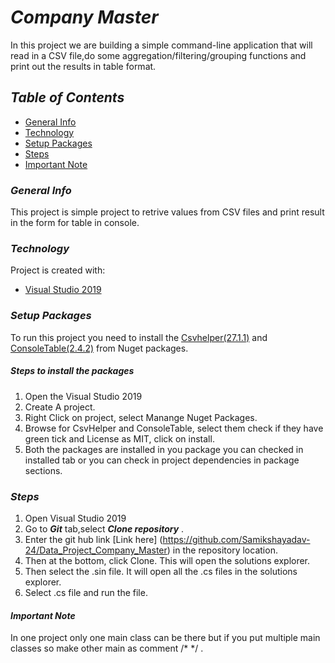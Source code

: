 # _**Company Master**_
In this project we are building a simple command-line application that will read in a CSV file,do some aggregation/filtering/grouping functions and print out the results in table format. 

## _**Table of Contents**_
 - [General Info](#General_Info)
 - [Technology](#Technology)
 - [Setup Packages](#Setup_Packages)
 - [Steps](#Steps)
 - [Important Note](#Note)

 ### _**General Info**_
This project is simple project to retrive values from CSV files and print result in the form for table in console.

### _**Technology**_
Project is created with:
- [Visual Studio 2019](https://visualstudio.microsoft.com/downloads/)

### _**Setup Packages**_
To run this project you need to install the [Csvhelper(27.1.1)](https://www.nuget.org/packages/CsvHelper/) and [ConsoleTable(2.4.2)](https://www.nuget.org/packages/Consoletables/) from Nuget packages.
##### _**Steps to install the packages**_
1. Open the Visual Studio 2019
2. Create A project.
3. Right Click on project, select Manange Nuget Packages.
4. Browse for CsvHelper and ConsoleTable, select them check if they have green tick and License as MIT, click on install.
5. Both the packages are installed in you package you can checked in installed tab or you can check in project dependencies in package sections.


### _**Steps**_
1. Open Visual Studio 2019
2. Go to _**Git**_ tab,select _**Clone repository**_ .
3. Enter the git hub link [Link here] (https://github.com/Samikshayadav-24/Data_Project_Company_Master) in the repository location.
4. Then at the bottom, click Clone. This will open the solutions explorer. 
5. Then select the .sin file. It will open all the .cs files in the solutions explorer.
5. Select .cs file and run the file.


#### _**Important Note**_
In one project only one main class can be there  but if you put multiple main classes so make other main as comment /*  */ .